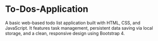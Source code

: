 # To-Dos-Application
A basic web-based todo list application built with HTML, CSS, and JavaScript. It features task management, persistent data saving via local storage, and a clean, responsive design using Bootstrap 4.

